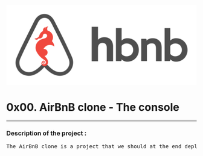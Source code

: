 <p align="center">
  <img src="https://github.com/n1o2h/AirBnB_clone/blob/master/65f4a1dd9c51265f49d0.png?raw=true" alt="airbnb logo">
</p>
<h1>0x00. AirBnB clone - The console</h1>
<hr>
<h3>Description of the project :</h3>
<pre>The AirBnB clone is a project that we should at the end deploy on ower server a simple copy of the AirBnB WebSite
</pre>
